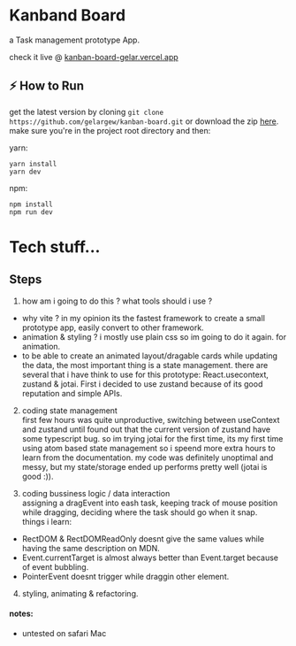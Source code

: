 # Kanband Board

a Task management prototype App.

check it live @ [kanban-board-gelar.vercel.app](https://kanban-board-gelar.vercel.app/)

## :zap: How to Run 

get the latest version by cloning `git clone https://github.com/gelargew/kanban-board.git` or download the zip 
[here](https://github.com/gelargew/kanban-board/archive/refs/heads/main.zip). \
make sure you're in the project root directory and then:

yarn: 

```
yarn install
yarn dev
```

npm:

```
npm install
npm run dev
```

# Tech stuff...



## Steps

1. how am i going to do this ? what tools should i use ?
-   why vite ? in my opinion its the fastest framework to create a small prototype app, easily convert to other framework.
-   animation & styling ? i mostly use plain css so im going to do it again. for animation.
-   to be able to create an animated layout/dragable cards while updating the data, the most important thing is a state management. there are several that i have think to use for this prototype: React.usecontext, zustand & jotai. First i decided to use zustand because of its good reputation and simple APIs.

2. coding state management \
first few hours was quite unproductive, switching between useContext and zustand until found out that the current version of zustand have some typescript bug. so im trying jotai for the first time, its my first time using atom based state management so i speend more extra hours to learn from the documentation. my code was definitely unoptimal and messy, but my state/storage ended up performs pretty well (jotai is good :)).

3. coding bussiness logic / data interaction  \
assigning a dragEvent into eash task, keeping track of mouse position while dragging, deciding where the task should go when it snap. \
things i learn:
-   RectDOM & RectDOMReadOnly doesnt give the same values while having the same description on MDN.
-   Event.currentTarget is almost always better than Event.target because of event bubbling.
-   PointerEvent doesnt trigger while draggin other element.

4. styling, animating & refactoring.








#### notes: 
- untested on safari Mac
